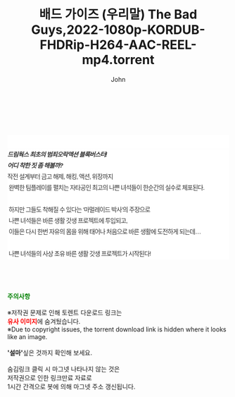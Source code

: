 ﻿---
layout: post
title:  "배드 가이즈 (우리말) The Bad Guys,2022-1080p-KORDUB-FHDRip-H264-AAC-REEL-mp4.torrent"
author: John
categories: [ 애니메이션 ]
tags: [  ]
image:  
description: "배드 가이즈 (우리말) The Bad Guys,2022-1080p-KORDUB-FHDRip-H264-AAC-REEL-mp4 torrent 정보 공유"
toc: true
toc_sticky: true
---

<br>
<div class="view-img">
<a class="view_image" href="http://torrentmobile61.com/bbs/view_image.php?fn=%2Fdata%2Ffile%2Fani%2F3735182707_92GkXSUF_0deb4091189e767f6eaf41ca16228d46a2475850.jpg" target="_blank"><img alt="" class="img-tag" content="http://torrentmobile61.com/data/file/ani/3735182707_92GkXSUF_0deb4091189e767f6eaf41ca16228d46a2475850.jpg" itemprop="image" src="http://torrentmobile61.com/data/file/ani/3735182707_92GkXSUF_0deb4091189e767f6eaf41ca16228d46a2475850.jpg"/></a><a class="view_image" href="http://torrentmobile61.com/bbs/view_image.php?fn=%2Fdata%2Ffile%2Fani%2F3735182707_XJ9lAnI1_c51216627c3864517e3d4f9abb4e3cd8d85115e6.jpg" target="_blank"><img alt="" class="img-tag" content="http://torrentmobile61.com/data/file/ani/3735182707_XJ9lAnI1_c51216627c3864517e3d4f9abb4e3cd8d85115e6.jpg" itemprop="image" src="http://torrentmobile61.com/data/file/ani/3735182707_XJ9lAnI1_c51216627c3864517e3d4f9abb4e3cd8d85115e6.jpg"/></a></div><div class="view-content" itemprop="description">
<p><br/></p><div class="title_area" style="margin:0px 0px 9px;padding:0px;list-style:none;font-size:12px;font-family:'나눔고딕', NanumGothic, '돋움', Dotum, Helvetica, 'AppleSDGothicNeo-Medium', AppleGothic, sans-serif;height:30px;float:none;background-color:rgb(255,255,255);"><h4 class="h_story" style="margin:5px 10px 0px 0px;padding:0px;list-style:none;font-size:12px;font-family:'돋움', sans-serif;height:18px;width:49px;background:url(&quot;https://ssl.pstatic.net/static/movie/2020/10/h_tx_sp5.png&quot;) no-repeat 0px -17px;float:left;"><strong class="blind" style="margin:0px;padding:0px;list-style:none;font-size:0px;font-family:inherit;color:inherit;width:1px;height:1px;line-height:0;">줄거리</strong></h4></div><h5 class="h_tx_story" style="margin:-7px 0px 1px;padding:0px;list-style:none;font-size:14px;font-family:'나눔고딕', NanumGothic, Helvetica, sans-serif;color:rgb(51,51,51);background-image:url(&quot;https://ssl.pstatic.net/static/movie/2014/01/blank.gif&quot;);letter-spacing:-1px;line-height:25px;background-color:rgb(255,255,255);">드림웍스 최초의 범죄오락액션 블록버스터!<br style="list-style:none;font-size:12px;font-family:'돋움', sans-serif;color:rgb(0,0,0);"/>어디 착한 짓 좀 해볼까?</h5><p class="con_tx" style="margin-top:-1px;margin-bottom:-6px;list-style:none;font-size:14px;font-family:'나눔고딕', NanumGothic, '돋움', Dotum, Helvetica, 'AppleSDGothicNeo-Medium', AppleGothic, sans-serif;color:rgb(51,51,51);background-image:url(&quot;https://ssl.pstatic.net/static/movie/2014/01/blank.gif&quot;);letter-spacing:-1px;line-height:25px;background-color:rgb(255,255,255);">작전 설계부터 금고 해제, 해킹, 액션, 위장까지<br style="list-style:none;font-size:12px;font-family:'돋움', sans-serif;color:rgb(0,0,0);"/> 완벽한 팀플레이를 펼치는 자타공인 최고의 나쁜 녀석들이 한순간의 실수로 체포된다.<br style="list-style:none;font-size:12px;font-family:'돋움', sans-serif;color:rgb(0,0,0);"/> <br style="list-style:none;font-size:12px;font-family:'돋움', sans-serif;color:rgb(0,0,0);"/> 하지만 그들도 착해질 수 있다는 ‘마멀레이드 박사’의 주장으로<br style="list-style:none;font-size:12px;font-family:'돋움', sans-serif;color:rgb(0,0,0);"/> 나쁜 녀석들은 바른 생활 갓생 프로젝트에 투입되고,<br style="list-style:none;font-size:12px;font-family:'돋움', sans-serif;color:rgb(0,0,0);"/> 이들은 다시 한번 자유의 몸을 위해 태어나 처음으로 바른 생활에 도전하게 되는데…<br style="list-style:none;font-size:12px;font-family:'돋움', sans-serif;color:rgb(0,0,0);"/> <br style="list-style:none;font-size:12px;font-family:'돋움', sans-serif;color:rgb(0,0,0);"/> 나쁜 녀석들의 사상 초유 바른 생활 갓생 프로젝트가 시작된다!</p> </div>
    
<br><br><br>
<p data-ke-size="size16"><b><span style="color: green;">주의사항</span></b><br /><br />※저작권 문제로 인해 토렌트 다운로드 링크는<br /><b><span style="color: red;">유사 이미지</span></b>에 숨겨뒀습니다.<br />※Due to copyright issues, the torrent download link is hidden where it looks like an image.<br /><br /><b>'설마'</b>싶은 것까지 확인해 보세요.<br /><br />숨김링크 클릭 시 마그넷 나타나지 않는 것은<br />저작권으로 인한 링크만료 자료로<br />1시간 간격으로 봇에 의해 마그넷 주소 갱신됩니다.</p>
